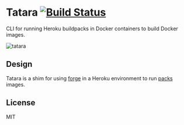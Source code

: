 # Tatara [![Build Status](https://travis-ci.org/heroku/tatara.svg?branch=master)](https://travis-ci.org/heroku/tatara)

CLI for running Heroku buildpacks in Docker containers to build Docker images.

![tatara](https://upload.wikimedia.org/wikipedia/commons/thumb/1/10/Japanischer_Tatara-Ofen_mit_Fl%C3%BCgelgebl%C3%A4se_%2818_Jahrhundert%29.jpg/722px-Japanischer_Tatara-Ofen_mit_Fl%C3%BCgelgebl%C3%A4se_%2818_Jahrhundert%29.jpg)

## Design

Tatara is a shim for using [forge](https://github.com/sclevine/forge) in a Heroku environment to run [packs](https://github.com/sclevine/packs) images.

## License

MIT
